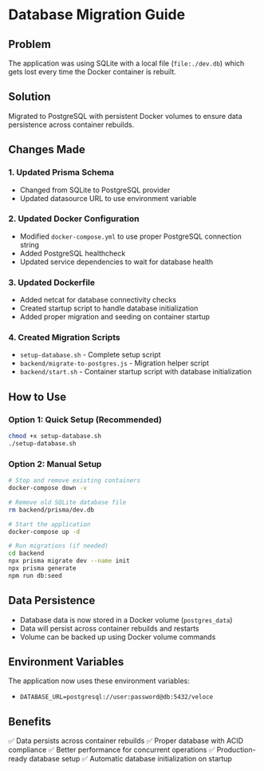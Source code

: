 # Database Migration Guide

## Problem
The application was using SQLite with a local file (`file:./dev.db`) which gets lost every time the Docker container is rebuilt.

## Solution
Migrated to PostgreSQL with persistent Docker volumes to ensure data persistence across container rebuilds.

## Changes Made

### 1. Updated Prisma Schema
- Changed from SQLite to PostgreSQL provider
- Updated datasource URL to use environment variable

### 2. Updated Docker Configuration
- Modified `docker-compose.yml` to use proper PostgreSQL connection string
- Added PostgreSQL healthcheck
- Updated service dependencies to wait for database health

### 3. Updated Dockerfile
- Added netcat for database connectivity checks
- Created startup script to handle database initialization
- Added proper migration and seeding on container startup

### 4. Created Migration Scripts
- `setup-database.sh` - Complete setup script
- `backend/migrate-to-postgres.js` - Migration helper script
- `backend/start.sh` - Container startup script with database initialization

## How to Use

### Option 1: Quick Setup (Recommended)
```bash
chmod +x setup-database.sh
./setup-database.sh
```

### Option 2: Manual Setup
```bash
# Stop and remove existing containers
docker-compose down -v

# Remove old SQLite database file
rm backend/prisma/dev.db

# Start the application
docker-compose up -d

# Run migrations (if needed)
cd backend
npx prisma migrate dev --name init
npx prisma generate
npm run db:seed
```

## Data Persistence
- Database data is now stored in a Docker volume (`postgres_data`)
- Data will persist across container rebuilds and restarts
- Volume can be backed up using Docker volume commands

## Environment Variables
The application now uses these environment variables:
- `DATABASE_URL=postgresql://user:password@db:5432/veloce`

## Benefits
✅ Data persists across container rebuilds
✅ Proper database with ACID compliance
✅ Better performance for concurrent operations
✅ Production-ready database setup
✅ Automatic database initialization on startup
